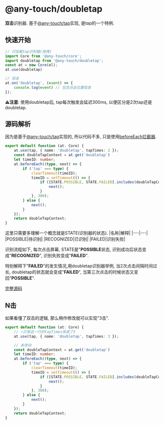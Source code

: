 # @any-touch/doubletap
**双击**识别器. 基于[@any-touch/tap](https://github.com/any86/any-touch/tree/master/packages/tap)实现, 是tap的一个特例.

## 快速开始
```javascript
// 只加载tap识别器(拖拽)
import Core from '@any-touch/core';
import doubletap from '@any-touch/doubletap';
const at = new Core(el);
at.use(doubletap)

// 双击
at.on('doubletap', (event) => {
    console.log(event) // 包含点击位置信息
});
```
**⚠️注意**: 使用doubletap后, tap每次触发会延迟300ms, 以便区分是2次tap还是doubletap.

## 源码解析
因为是基于[@any-touch/tap](https://github.com/any86/any-touch/tree/master/packages/tap)实现的, 所以代码不多, 只是使用[beforeEach拦截器](https://github.com/any86/any-touch/blob/master/docs/API.md#beforeeachhook).
```typescript
export default function (at: Core) {
    at.use(tap, { name: 'doubletap', tapTimes: 2 });
    const doubleTapContext = at.get('doubletap')
    let timeID: number;
    at.beforeEach((type, next) => {
        if ('tap' === type) {
            clearTimeout(timeID);
            timeID = setTimeout(() => {
                if ([STATE.POSSIBLE, STATE.FAILED].includes(doubleTapContext.state)) {
                    next();
                }
            }, 300);
        } else {
            next();
        }
    });
    return doubleTapContext;
}
```

这里只需要多理解一个概念就是STATE(识别器的状态).
|名称|解释|
|---|---|
|POSSIBLE|待识别|
|RECOGNIZED|已识别|
|FAILED|识别失败|


识别流程如下, 每次点击屏幕, STATE是"**POSSIBLE**状态, 识别成功后状态变成"**RECOGNIZED**", 识别失败变成"**FAILED**".

特别解释下"**FAILED**"的发生情况,用doubletap识别器举例, 当2次点击间隔时间过长, doubletap的状态就会变成"**FAILED**", 当第三次点击的时候状态又变回"**POSSIBLE**".

[完整源码](https://github.com/any86/any-touch/blob/master/packages/doubletap/src/index.ts)

## N击
如果看懂了双击的逻辑, 那么稍作修改就可以实现"3击".
```typescript
export default function (at: Core) {
    // ⭐只有这一行的tapTimes改成了3
    at.use(tap, { name: 'doubletap', tapTimes: 3 });

    // 未改动
    const doubleTapContext = at.get('doubletap')
    let timeID: number;
    at.beforeEach((type, next) => {
        if ('tap' === type) {
            clearTimeout(timeID);
            timeID = setTimeout(() => {
                if ([STATE.POSSIBLE, STATE.FAILED].includes(doubleTapContext.state)) {
                    next();
                }
            }, 300);
        } else {
            next();
        }
    });
    return doubleTapContext;
}
```